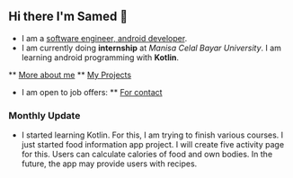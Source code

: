 ## Hi there I'm Samed 👋

- I am a [software engineer, android developer](https://www.linkedin.com/in/samed-temiz-389aa0196/).
- I am currently doing **internship** at _Manisa Celal Bayar University_. I am learning android programming with **Kotlin**.

** [More about me](https://linktr.ee/timrashard)
** [My Projects](https://github.com/SamedTemiz?tab=repositories)

- I am open to job offers:
** [For contact](https://linktr.ee/timrashard)

### Monthly Update

- I started learning Kotlin. For this, I am trying to finish various courses.
I just started food information app project. I will create five activity page for this. Users can calculate calories of food and own bodies.
In the future, the app may provide users with recipes.
